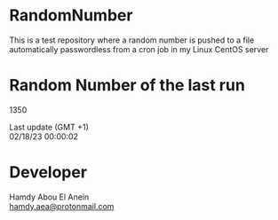 # RandomNumber    
This is a test repository where a random number is pushed to a file automatically passwordless from a cron job in my Linux CentOS server    
# Random Number of the last run   
1350
      
Last update (GMT +1)    
02/18/23 00:00:02
# Developer    
Hamdy Abou El Anein   
hamdy.aea@protonmail.com
